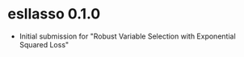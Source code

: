 # esllasso 0.1.0

* Initial submission for "Robust Variable Selection with Exponential Squared Loss"
